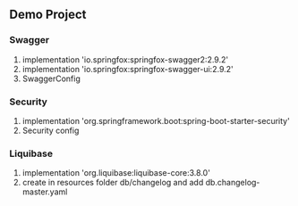 ## Demo Project

### Swagger
1. implementation 'io.springfox:springfox-swagger2:2.9.2'
2. implementation 'io.springfox:springfox-swagger-ui:2.9.2'
3. SwaggerConfig


### Security
1. implementation 'org.springframework.boot:spring-boot-starter-security' 
2. Security config 

### Liquibase
1. implementation 'org.liquibase:liquibase-core:3.8.0'
2. create in resources folder db/changelog and add db.changelog-master.yaml
